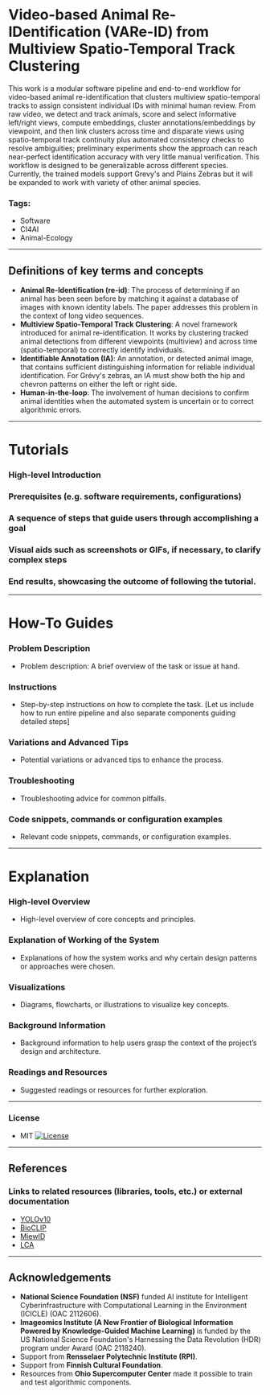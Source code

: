 # **V**ideo-based **A**nimal **Re-ID**entification (VARe-ID) from Multiview Spatio-Temporal Track Clustering

This work is a modular software pipeline and end-to-end workflow for video-based animal re-identification that clusters multiview spatio-temporal tracks to assign consistent individual IDs with minimal human review. From raw video, we detect and track animals, score and select informative left/right views, compute embeddings, cluster annotations/embeddings by viewpoint, and then link clusters across time and disparate views using spatio-temporal track continuity plus automated consistency checks to resolve ambiguities; preliminary experiments show the approach can reach near-perfect identification accuracy with very little manual verification. This workflow is designed to be generalizable across different species. Currently, the trained models support Grevy's and Plains Zebras but it will be expanded to work with variety of other animal species.

### Tags: 
- Software
- CI4AI
- Animal-Ecology

---

## Definitions of key terms and concepts


* **Animal Re-Identification (re-id)**: The process of determining if an animal has been seen before by matching it against a database of images with known identity labels. The paper addresses this problem in the context of long video sequences.
* **Multiview Spatio-Temporal Track Clustering**: A novel framework introduced for animal re-identification. It works by clustering tracked animal detections from different viewpoints (multiview) and across time (spatio-temporal) to correctly identify individuals.
* **Identifiable Annotation (IA)**: An annotation, or detected animal image, that contains sufficient distinguishing information for reliable individual identification. For Grévy's zebras, an IA must show both the hip and chevron patterns on either the left or right side.
* **Human-in-the-loop**: The involvement of human decisions to confirm animal identities when the automated system is uncertain or to correct algorithmic errors.





---

# Tutorials


### High-level Introduction
### Prerequisites (e.g. software requirements, configurations)
### A sequence of steps that guide users through accomplishing a goal
### Visual aids such as screenshots or GIFs, if necessary, to clarify complex steps
### End results, showcasing the outcome of following the tutorial.



---

# How-To Guides

### Problem Description 
- Problem description: A brief overview of the task or issue at hand.

### Instructions
- Step-by-step instructions on how to complete the task. [Let us include how to run entire pipeline and also separate components guiding detailed steps]

### Variations and Advanced Tips
- Potential variations or advanced tips to enhance the process.

### Troubleshooting
- Troubleshooting advice for common pitfalls.

### Code snippets, commands or configuration examples
- Relevant code snippets, commands, or configuration examples.


---

# Explanation

### High-level Overview
- High-level overview of core concepts and principles.

### Explanation of Working of the System
- Explanations of how the system works and why certain design patterns or approaches were chosen.

### Visualizations
- Diagrams, flowcharts, or illustrations to visualize key concepts.

### Background Information
- Background information to help users grasp the context of the project’s design and architecture.

### Readings and Resources
- Suggested readings or resources for further exploration.

---



### License
- MIT [![License](https://img.shields.io/badge/License-MIT-yellow.svg)](https://opensource.org/licenses/MIT)

---
  
## References

### Links to related resources (libraries, tools, etc.) or external documentation
* [YOLOv10](https://github.com/THU-MIG/yolov10)
* [BioCLIP](https://github.com/Imageomics/bioclip)
* [MiewID](https://github.com/WildMeOrg/wbia-plugin-miew-id)
* [LCA](https://github.com/WildMeOrg/lca)

---
   
## Acknowledgements

* **National Science Foundation (NSF)** funded AI institute for Intelligent Cyberinfrastructure with Computational Learning in the Environment (ICICLE) (OAC 2112606).
* **Imageomics Institute (A New Frontier of Biological Information Powered by Knowledge-Guided Machine Learning)** is funded by the US National Science Foundation's Harnessing the Data Revolution (HDR) program under Award (OAC 2118240).
* Support from **Rensselaer Polytechnic Institute (RPI)**.
* Support from **Finnish Cultural Foundation**.
* Resources from **Ohio Supercomputer Center** made it possible to train and test algorithmic components.

